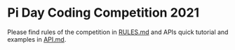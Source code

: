 # Pi Day Coding Competition 2021

Please find rules of the competition in [RULES.md](https://github.com/Pi-Campus/team_14/blob/main/RULES.md) and APIs quick tutorial and examples in [API.md](https://github.com/Pi-Campus/team_14/blob/main/API.md).
